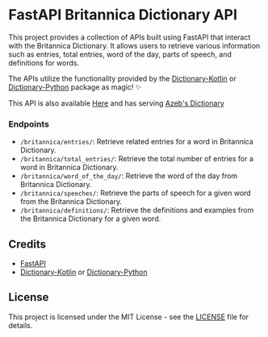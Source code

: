 # FastAPI Britannica Dictionary API

This project provides a collection of APIs built using FastAPI that interact with the Britannica Dictionary. It allows users to retrieve various information such as entries, total entries, word of the day, parts of speech, and definitions for words.

The APIs utilize the functionality provided by the [Dictionary-Kotlin](https://github.com/Esubaalew/Dictionary-Kotlin) or [Dictionary-Python](https://www.piwheels.org/project/britannica-dictionary/) package as magic! ✨<br/>

This API is also available [Here](https://aziye.esubalew.et/) and has serving [Azeb's Dictionary](https://azeb.esubalew.et/)



### Endpoints

- `/britannica/entries/`: Retrieve related entries for a word in Britannica Dictionary.
- `/britannica/total_entries/`: Retrieve the total number of entries for a word in Britannica Dictionary.
- `/britannica/word_of_the_day/`: Retrieve the word of the day from Britannica Dictionary.
- `/britannica/speeches/`: Retrieve the parts of speech for a given word from the Britannica Dictionary.
- `/britannica/definitions/`: Retrieve the definitions and examples from the Britannica Dictionary for a given word.


## Credits

- [FastAPI](https://fastapi.tiangolo.com/)
- [Dictionary-Kotlin](https://github.com/Esubaalew/Dictionary-Kotlin) or [Dictionary-Python](https://www.piwheels.org/project/britannica-dictionary/)

## License

This project is licensed under the MIT License - see the [LICENSE](LICENSE) file for details.

